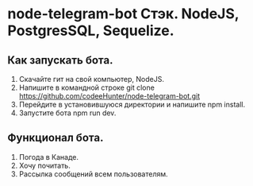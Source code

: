 # node-telegram-bot Стэк. NodeJS, PostgresSQL, Sequelize.

## Как запускать бота.
1. Скачайте гит на свой компьютер, NodeJS. 
2. Напишите в командной строке git clone https://github.com/codeeHunter/node-telegram-bot.git
3. Перейдите в установившуюся директории и напишите npm install.
4. Запустите бота npm run dev.

## Функционал бота.
1. Погода в Канаде.
2. Хочу почитать.
3. Рассылка сообщений всем пользователям.
